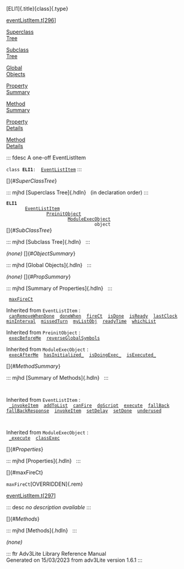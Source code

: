 [ELI1]{.title}[class]{.type}

[eventListItem.t](../file/eventListItem.t.html)\[[296](../source/eventListItem.t.html#296)\]

[Superclass\
Tree](#_SuperClassTree_)

[Subclass\
Tree](#_SubClassTree_)

[Global\
Objects](#_ObjectSummary_)

[Property\
Summary](#_PropSummary_)

[Method\
Summary](#_MethodSummary_)

[Property\
Details](#_Properties_)

[Method\
Details](#_Methods_)

::: fdesc
A one-off EventListItem

`class `**`ELI1`**` :   `[`EventListItem`](../object/EventListItem.html)
:::

[]{#_SuperClassTree_}

::: mjhd
[Superclass Tree]{.hdln}   (in declaration order)
:::

**`ELI1`**\
`         `[`EventListItem`](../object/EventListItem.html)\
`                 `[`PreinitObject`](../object/PreinitObject.html)\
`                         `[`ModuleExecObject`](../object/ModuleExecObject.html)\
`                                 object`\
[]{#_SubClassTree_}

::: mjhd
[Subclass Tree]{.hdln}  
:::

*(none)* []{#_ObjectSummary_}

::: mjhd
[Global Objects]{.hdln}  
:::

*(none)* []{#_PropSummary_}

::: mjhd
[Summary of Properties]{.hdln}  
:::

` `[`maxFireCt`](#maxFireCt)`  `

Inherited from `EventListItem` :\
` `[`canRemoveWhenDone`](../object/EventListItem.html#canRemoveWhenDone)`  `[`doneWhen`](../object/EventListItem.html#doneWhen)`  `[`fireCt`](../object/EventListItem.html#fireCt)`  `[`isDone`](../object/EventListItem.html#isDone)`  `[`isReady`](../object/EventListItem.html#isReady)`  `[`lastClock`](../object/EventListItem.html#lastClock)`  `[`minInterval`](../object/EventListItem.html#minInterval)`  `[`missedTurn`](../object/EventListItem.html#missedTurn)`  `[`myListObj`](../object/EventListItem.html#myListObj)`  `[`readyTime`](../object/EventListItem.html#readyTime)`  `[`whichList`](../object/EventListItem.html#whichList)`  `

Inherited from `PreinitObject` :\
` `[`execBeforeMe`](../object/PreinitObject.html#execBeforeMe)`  `[`reverseGlobalSymbols`](../object/PreinitObject.html#reverseGlobalSymbols)`  `

Inherited from `ModuleExecObject` :\
` `[`execAfterMe`](../object/ModuleExecObject.html#execAfterMe)`  `[`hasInitialized_`](../object/ModuleExecObject.html#hasInitialized_)`  `[`isDoingExec_`](../object/ModuleExecObject.html#isDoingExec_)`  `[`isExecuted_`](../object/ModuleExecObject.html#isExecuted_)`  `

[]{#_MethodSummary_}

::: mjhd
[Summary of Methods]{.hdln}  
:::

` `

Inherited from `EventListItem` :\
` `[`_invokeItem`](../object/EventListItem.html#_invokeItem)`  `[`addToList`](../object/EventListItem.html#addToList)`  `[`canFire`](../object/EventListItem.html#canFire)`  `[`doScript`](../object/EventListItem.html#doScript)`  `[`execute`](../object/EventListItem.html#execute)`  `[`fallBack`](../object/EventListItem.html#fallBack)`  `[`fallBackResponse`](../object/EventListItem.html#fallBackResponse)`  `[`invokeItem`](../object/EventListItem.html#invokeItem)`  `[`setDelay`](../object/EventListItem.html#setDelay)`  `[`setDone`](../object/EventListItem.html#setDone)`  `[`underused`](../object/EventListItem.html#underused)`  `

` `

Inherited from `ModuleExecObject` :\
` `[`_execute`](../object/ModuleExecObject.html#_execute)`  `[`classExec`](../object/ModuleExecObject.html#classExec)`  `

[]{#_Properties_}

::: mjhd
[Properties]{.hdln}  
:::

[]{#maxFireCt}

`maxFireCt`[OVERRIDDEN]{.rem}

[eventListItem.t](../file/eventListItem.t.html)\[[297](../source/eventListItem.t.html#297)\]

::: desc
*no description available*
:::

[]{#_Methods_}

::: mjhd
[Methods]{.hdln}  
:::

*(none)*

::: ftr
Adv3Lite Library Reference Manual\
Generated on 15/03/2023 from adv3Lite version 1.6.1
:::
